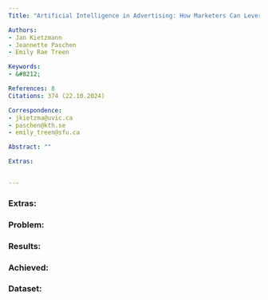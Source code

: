 ```yaml
---
Title: "Artificial Intelligence in Advertising: How Marketers Can Leverage Artificial Intelligence Along the Consumer Journey"

Authors:
- Jan Kietzmann
- Jeannette Paschen
- Emily Rae Treen

Keywords:
- &#8212;

References: 8
Citations: 374 (22.10.2024)

Correspondence:
- jkietzma@uvic.ca
- paschen@kth.se
- emily_treen@sfu.ca

Abstract: ""

Extras: 


---
```



### Extras: 
### Problem: 
### Results: 
### Achieved: 
### Dataset: